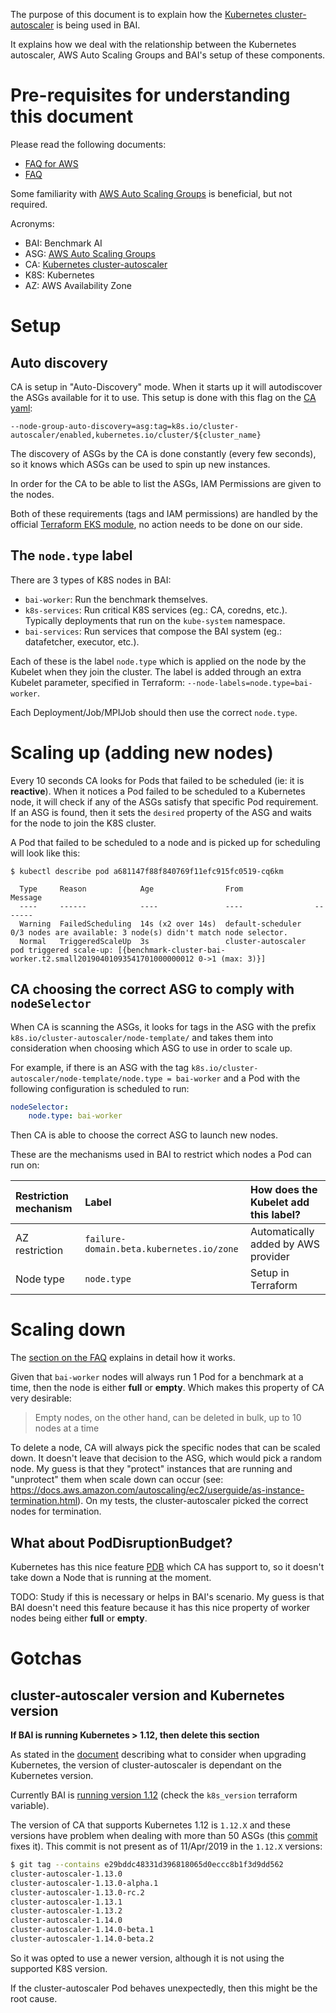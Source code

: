 The purpose of this document is to explain how the [Kubernetes cluster-autoscaler](https://github.com/kubernetes/autoscaler)
is being used in BAI.

It explains how we deal with the relationship between the Kubernetes autoscaler, AWS Auto Scaling Groups and BAI's setup
of these components. 

# Pre-requisites for understanding this document

Please read the following documents:
- [FAQ for AWS](https://github.com/kubernetes/autoscaler/tree/master/cluster-autoscaler/cloudprovider/aws)
- [FAQ](https://github.com/kubernetes/autoscaler/blob/master/cluster-autoscaler/FAQ.md)

Some familiarity with [AWS Auto Scaling Groups](https://docs.aws.amazon.com/autoscaling/ec2/userguide/AutoScalingGroup.html)
is beneficial, but not required.

Acronyms:
- BAI: Benchmark AI
- ASG: [AWS Auto Scaling Groups](https://docs.aws.amazon.com/autoscaling/ec2/userguide/AutoScalingGroup.html)
- CA: [Kubernetes cluster-autoscaler](https://github.com/kubernetes/autoscaler)
- K8S: Kubernetes
- AZ: AWS Availability Zone

# Setup

## Auto discovery

CA is setup in "Auto-Discovery" mode. When it starts up it will autodiscover the ASGs available for it to use. This 
setup is done with this flag on the [CA yaml](https://github.com/MXNetEdge/benchmark-ai/blob/master/baictl/drivers/aws/cluster/template/cluster-autoscaler-autodiscover.tpl.yaml):

```
--node-group-auto-discovery=asg:tag=k8s.io/cluster-autoscaler/enabled,kubernetes.io/cluster/${cluster_name}
```

The discovery of ASGs by the CA is done constantly (every few seconds), so it knows which ASGs can be used to spin up
new instances.

In order for the CA to be able to list the ASGs, IAM Permissions are given to the nodes.

Both of these requirements (tags and IAM permissions) are handled by the official [Terraform EKS module](https://github.com/terraform-aws-modules/terraform-aws-eks),
no action needs to be done on our side.

## The `node.type` label

There are 3 types of K8S nodes in BAI:

- `bai-worker`: Run the benchmark themselves.
- `k8s-services`: Run critical K8S services (eg.: CA, coredns, etc.). Typically deployments that run on the `kube-system`
                  namespace.
- `bai-services`: Run services that compose the BAI system (eg.: datafetcher, executor, etc.).

Each of these is the label `node.type` which is applied on the node by the Kubelet when they join the cluster. The label
is added through an extra Kubelet parameter, specified in Terraform: `--node-labels=node.type=bai-worker`.

Each Deployment/Job/MPIJob should then use the correct `node.type`.


# Scaling up (adding new nodes)

Every 10 seconds CA looks for Pods that failed to be scheduled (ie: it is **reactive**). When it notices a Pod failed to be
scheduled to a Kubernetes node, it will check if any of the ASGs satisfy that specific Pod requirement. If an ASG is
found, then it sets the `desired` property of the ASG and waits for the node to join the K8S cluster.

A Pod that failed to be scheduled to a node and is picked up for scheduling will look like this:

```
$ kubectl describe pod a681147f88f840769f11efc915fc0519-cq6km

  Type     Reason            Age                From                Message
  ----     ------            ----               ----                -------
  Warning  FailedScheduling  14s (x2 over 14s)  default-scheduler   0/3 nodes are available: 3 node(s) didn't match node selector.
  Normal   TriggeredScaleUp  3s                 cluster-autoscaler  pod triggered scale-up: [{benchmark-cluster-bai-worker.t2.small20190401093541701000000012 0->1 (max: 3)}]
```

## CA choosing the correct ASG to comply with `nodeSelector`

When CA is scanning the ASGs, it looks for tags in the ASG with the prefix `k8s.io/cluster-autoscaler/node-template/`
and takes them into consideration when choosing which ASG to use in order to scale up.

For example, if there is an ASG with the tag `k8s.io/cluster-autoscaler/node-template/node.type = bai-worker` and a Pod
with the following configuration is scheduled to run:

```yaml
nodeSelector:
    node.type: bai-worker
```

Then CA is able to choose the correct ASG to launch new nodes.

These are the mechanisms used in BAI to restrict which nodes a Pod can run on:

| Restriction mechanism | Label                                    | How does the Kubelet add this label? |
|:----------------------|:-----------------------------------------|:-------------------------------------|
| AZ restriction        | `failure-domain.beta.kubernetes.io/zone` | Automatically added by AWS provider  |
| Node type             | `node.type`                              | Setup in Terraform                   |


# Scaling down

The [section on the FAQ](https://github.com/kubernetes/autoscaler/blob/master/cluster-autoscaler/FAQ.md#how-does-scale-down-work)
explains in detail how it works.

Given that `bai-worker` nodes will always run 1 Pod for a benchmark at a time, then the node is either **full** or
**empty**. Which makes this property of CA very desirable:

> Empty nodes, on the other hand, can be deleted in bulk, up to 10 nodes at a time

To delete a node, CA will always pick the specific nodes that can be scaled down. It doesn't leave that decision to the
ASG, which would pick a random node. My guess is that they "protect" instances that are running and "unprotect" them
when scale down can occur (see: https://docs.aws.amazon.com/autoscaling/ec2/userguide/as-instance-termination.html).
On my tests, the cluster-autoscaler picked the correct nodes for termination.

## What about PodDisruptionBudget?

Kubernetes has this nice feature [PDB](https://kubernetes.io/docs/concepts/workloads/pods/disruptions/#how-disruption-budgets-work)
which CA has support to, so it doesn't take down a Node that is running at the moment.

TODO: Study if this is necessary or helps in BAI's scenario. My guess is that BAI doesn't need this feature because
      it has this nice property of worker nodes being either **full** or **empty**.

# Gotchas

## cluster-autoscaler version and Kubernetes version

**If BAI is running Kubernetes > 1.12, then delete this section**

As stated in the [document](https://github.com/MXNetEdge/benchmark-ai/blob/master/docs/upgrading-kubernetes-version.md)
describing what to consider when upgrading Kubernetes, the version of cluster-autoscaler is dependant on the
Kubernetes version.

Currently BAI is [running version 1.12](https://github.com/MXNetEdge/benchmark-ai/blob/master/baictl/drivers/aws/cluster/variables.tf#L57)
(check the `k8s_version` terraform variable).

The version of CA that supports Kubernetes 1.12 is `1.12.X` and these versions have problem when dealing with more than
50 ASGs (this [commit](https://github.com/kubernetes/autoscaler/commit/e29bddc48331d396818065d0eccc8b1f3d9dd562) fixes
it). This commit is not present as of 11/Apr/2019 in the `1.12.X` versions:

```bash
$ git tag --contains e29bddc48331d396818065d0eccc8b1f3d9dd562
cluster-autoscaler-1.13.0
cluster-autoscaler-1.13.0-alpha.1
cluster-autoscaler-1.13.0-rc.2
cluster-autoscaler-1.13.1
cluster-autoscaler-1.13.2
cluster-autoscaler-1.14.0
cluster-autoscaler-1.14.0-beta.1
cluster-autoscaler-1.14.0-beta.2
```

So it was opted to use a newer version, although it is not using the supported K8S version.

If the cluster-autoscaler Pod behaves unexpectedly, then this might be the root cause.
